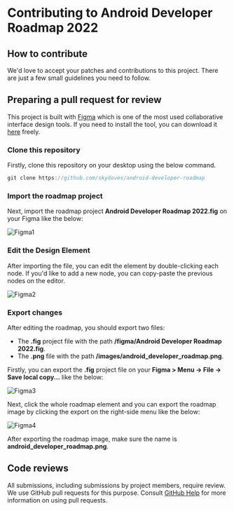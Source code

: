 # Contributing to Android Developer Roadmap 2022

## How to contribute

We'd love to accept your patches and contributions to this project. There are just a few small guidelines you need to follow.

## Preparing a pull request for review

This project is built with [Figma](https://www.figma.com/) which is one of the most used collaborative interface design tools. If you need to install the tool, you can download it [here](https://www.figma.com/downloads/) freely.

### Clone this repository

Firstly, clone this repository on your desktop using the below command.

```groovy
git clone https://github.com/skydoves/android-developer-roadmap
```

### Import the roadmap project

Next, import the roadmap project **Android Developer Roadmap 2022.fig** on your Figma like the below:

![Figma1](/images/Figma1.png)

### Edit the Design Element

After importing the file, you can edit the element by double-clicking each node. If you'd like to add a new node, you can copy-paste the previous nodes on the editor.

![Figma2](/images/Figma2.png)

### Export changes

After editing the roadmap, you should export two files:

- The **.fig** project file with the path **/figma/Android Developer Roadmap 2022.fig**.
- The **.png** file with the path **/images/android_developer_roadmap.png**.

Firstly, you can export the **.fig** project file on your **Figma > Menu -> File -> Save local copy...** like the below:

![Figma3](/images/Figma3.png)

Next, click the whole roadmap element and you can export the roadmap image by clicking the export on the right-side menu like the below:

![Figma4](/images/Figma4.png)

After exporting the roadmap image, make sure the name is **android_developer_roadmap.png**.

## Code reviews

All submissions, including submissions by project members, require review. We use GitHub pull requests for this purpose. Consult [GitHub Help](https://docs.github.com/en/github/collaborating-with-pull-requests/proposing-changes-to-your-work-with-pull-requests/about-pull-requests) for more information on using pull requests.
